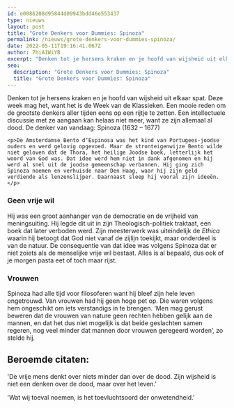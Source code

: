 ```yaml
---
id: e0086208d95844d09943bdd46e553437
type: nieuws
layout: post
title: "Grote Denkers voor Dummies: Spinoza"
permalink: /nieuws/grote-denkers-voor-dummies-spinoza/
date: 2022-05-11T19:16:41.067Z
author: 7biA1WiYB
excerpt: "Denken tot je hersens kraken en je hoofd van wijsheid uit elkaar spat. Deze week mag het, want het is de Week van de Klassieken. Een mooie reden om de grootste denkers aller tijden eens op een rijtje te zetten. Een intellectuele discussie met ze aangaan kan helaas niet meer, want ze zijn allemaal al dood. De denker van vandaag: Spinoza (1632 – 1677)  "
seo:
  description: "Grote Denkers voor Dummies: Spinoza"
  title: "Grote Denkers voor Dummies: Spinoza"
---
```

Denken tot je hersens kraken en je hoofd van wijsheid uit elkaar spat. Deze week mag het, want het is de Week van de Klassieken. Een mooie reden om de grootste denkers aller tijden eens op een rijtje te zetten. Een intellectuele discussie met ze aangaan kan helaas niet meer, want ze zijn allemaal al dood. De denker van vandaag: Spinoza (1632 – 1677)  

    <p>De Amsterdamse Bento d’Espinosa was het kind van Portugees-joodse ouders en werd gelovig opgevoed. Maar de stronteigenwijze Bento wilde niet geloven dat de Thora, het heilige Joodse boek, letterlijk het woord van God was. Dat idee werd hem niet in dank afgenomen en hij werd al snel uit de joodse gemeenschap verbannen. Hij ging zich Spinoza noemen en verhuisde naar Den Haag, waar hij zijn geld verdiende als lenzenslijper. Daarnaast sleep hij vooral zijn ideeën. </p>
<h3>Geen vrije wil</h3>
<p>Hij was een groot aanhanger van de democratie en de vrijheid van meningsuiting. Hij legde dit uit in zijn Theologisch-politiek traktaat, een boek dat later verboden werd. Zijn meesterwerk was uiteindelijk de <em>Ethica </em> waarin hij betoogt dat God niet vanaf de zijlijn toekijkt, maar onderdeel is van de natuur. De consequentie van dat idee was volgens Spinoza dat er niet zoiets als de menselijke vrije wil bestaat. Alles is al bepaald, dus ook of je morgen pasta eet of toch maar rijst. </p>
<h3>Vrouwen</h3>
<p>Spinoza had alle tijd voor filosoferen want hij bleef zijn hele leven ongetrouwd. Van vrouwen had hij geen hoge pet op. Die waren volgens hem ongeschikt om iets verstandigs in te brengen. ‘Men mag gerust beweren dat de vrouwen van nature geen rechten hebben gelijk aan de mannen, en dat het dus niet mogelijk is dat beide geslachten samen regeren, nog veel minder dat mannen door vrouwen geregeerd worden’, zo stelde hij. </p>
<h2>Beroemde citaten: </h2>
<p>'De vrije mens denkt over niets minder dan over de dood. Zijn wijsheid is niet een denken over de dood, maar over het leven.'</p>
<p>'Wat wij toeval noemen, is het toevluchtsoord der onwetendheid.'</p>  
